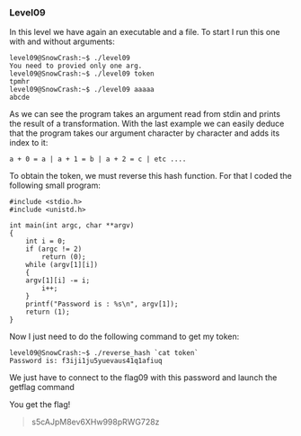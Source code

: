 ### Level09

In this level we have again an executable and a file. To start I run this one with and without arguments:
```
level09@SnowCrash:~$ ./level09
You need to provied only one arg.
level09@SnowCrash:~$ ./level09 token
tpmhr
level09@SnowCrash:~$ ./level09 aaaaa
abcde
```
As we can see the program takes an argument read from stdin and prints the result of a transformation. With the last example we can easily deduce that the program takes our argument character by character and adds its index to it:

`
a + 0 = a | a + 1 = b | a + 2 = c | etc ....
`

To obtain the token, we must reverse this hash function. For that I coded the following small program:
```
#include <stdio.h>
#include <unistd.h>

int main(int argc, char **argv)
{
    int i = 0;
    if (argc != 2)
        return (0);
    while (argv[1][i])
    {
	argv[1][i] -= i;
        i++;
    }
    printf("Password is : %s\n", argv[1]);
    return (1);
}
```
Now I just need to do the following command to get my token:
```
level09@SnowCrash:~$ ./reverse_hash `cat token`
Password is: f3iji1ju5yuevaus41q1afiuq
```

We just have to connect to the flag09 with this password and launch the getflag command 

You get the flag!
> s5cAJpM8ev6XHw998pRWG728z
